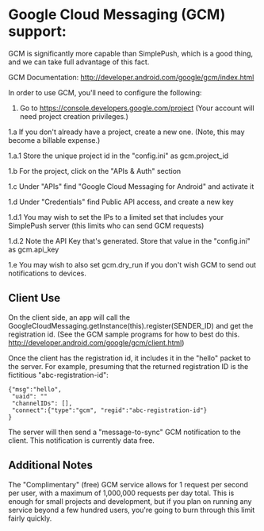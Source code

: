 Google Cloud Messaging (GCM) support:
===

GCM is significantly more capable than SimplePush, which is a good
thing, and we can take full advantage of this fact.

GCM Documentation:
<http://developer.android.com/google/gcm/index.html>

In order to use GCM, you'll need to configure the following:

1. Go to https://console.developers.google.com/project (Your account
will need project creation privileges.)

1.a If you don't already have a project, create a new one. (Note, this
may become a billable expense.)

1.a.1 Store the unique project id in the "config.ini" as
gcm.project_id

1.b For the project, click on the "APIs & Auth" section

1.c Under "APIs" find "Google Cloud Messaging for Android" and
activate it

1.d Under "Credentials" find Public API access, and create a new key

1.d.1 You may wish to set the IPs to a limited set that includes your
SimplePush server (this limits who can send GCM requests)

1.d.2 Note the API Key that's generated. Store that value in the
"config.ini" as gcm.api_key

1.e You may wish to also set gcm.dry_run if you don't wish GCM to send
out notifications to devices.


Client Use
---
On the client side, an app will call the
GoogleCloudMessaging.getInstance(this).register(SENDER_ID) and get the
registration id. (See the GCM sample programs for how to best do this.
<http://developer.android.com/google/gcm/client.html>)

Once the client has the registration id, it includes it in the "hello"
packet to the server. For example, presuming that the returned
registration ID is the fictitious "abc-registration-id":

    {"msg":"hello",
     "uaid": ""
     "channelIDs": [],
     "connect":{"type":"gcm", "regid":"abc-registration-id"}
    }

The server will then send a "message-to-sync" GCM notification to the
client. This notification is currently data free.

Additional Notes
---
The "Complimentary" (free) GCM service allows for 1 request per second
per user, with a maximum of 1,000,000 requests per day total. This is
enough for small projects and development, but if you plan on running
any service beyond a few hundred users, you're going to burn through
this limit fairly quickly.
